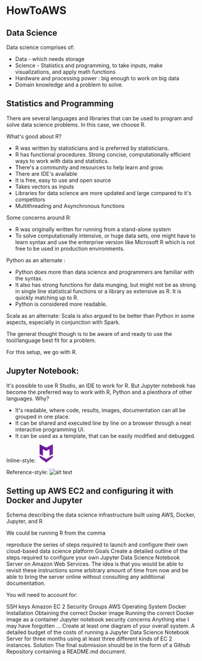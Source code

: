 # HowToAWS
## Data Science 

Data science comprises of: 
- Data - which needs storage
- Science - Statistics and programming, to take inputs, make visualizations, and apply math functions
- Hardware and processing power : big enough to work on big data
- Domain knowledge and a problem to solve.

## Statistics and Programming

There are several languages and libraries that can be used to program and solve data science problems.
In this case, we choose R. 

What's good about R?
- R was written by statisticians and is preferred by statisticians.
- R has functional procedures. Strong concise, computationally efficient ways to work with data and statistics.
- There's a community and resources to help learn and grow.
- There are IDE's available
- It is free, easy to use and open source
- Takes vectors as inputs
- Libraries for data science are more updated and large compared to it's competitors
- Multithreading and Asynchronous functions

Some concerns around R:
- R was originally written for running from a stand-alone system
- To solve computationally intensive, or huge data sets, one might have to learn syntax and use the enterprise version like Microsoft R which is not free to be used in production environments.

Python as an alternate :
- Python does more than data science and programmers are familiar with the syntax.
- It also has strong functions for data munging, but might not be as strong in single line statistical functions or a library as extensive as R. It is quickly matching up to R.
- Python is considered more readable.

Scala as an alternate:
Scala is also argued to be better than Python in some aspects, especially in conjunction with Spark.

The general thought though is to be aware of and ready to use the tool/language best fit for a problem.

For this setup, we go with R.

## Jupyter Notebook:

It's possible to use R Studio, an IDE to work for R. But Jupyter notebook has become the preferred way to work with R, Python and a pleothora of other languages. Why?

- It's readable, where code, results, images, documentation can all be grouped in one place.
- It can be shared and executed line by line on a browser through a neat interactive programming UI.
- It can be used as a template, that can be easily modified and debugged.

Inline-style: 
![alt text](https://github.com/adam-p/markdown-here/raw/master/src/common/images/icon48.png "Logo Title Text 1")

Reference-style: 
![alt text][logo]

[logo]: https://github.com/Ananyeah/HowToAWS/blob/master/terminal.png "Laptop with R installed"

## Setting up AWS EC2 and configuring it with Docker and Jupyter

Schema describing the data science infrastructure built using AWS, Docker, Jupyter, and R 


We could be running R from the comma


reproduce the series of steps required to launch and configure their own cloud-based data science platform
Goals
Create a detailed outline of the steps required to configure your own Jupyter Data Science Notebook Server on Amazon Web Services. The idea is that you would be able to revisit these instructions some arbitrary amount of time from now and be able to bring the server online without consulting any additional documentation.

You will need to account for:

SSH keys
Amazon EC 2
Security Groups
AWS Operating System
Docker Installation
Obtaining the correct Docker image
Running the correct Docker image as a container
Jupyter notebook security concerns
Anything else I may have forgotten ...
Create at least one diagram of your overall system.
A detailed budget of the costs of running a Jupyter Data Science Notebook Server for three months using at least three different kinds of EC 2 instances.
Solution
The final submission should be in the form of a Github Repository containing a README.md document.
